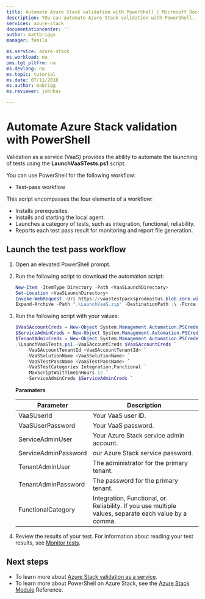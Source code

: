 ```yaml
---
title: Automate Azure Stack validation with PowerShell | Microsoft Docs
description: YOu can automate Azure Stack validation with PowerShell.
services: azure-stack
documentationcenter: ''
author: mattbriggs
manager: femila

ms.service: azure-stack
ms.workload: na
pms.tgt_pltfrm: na
ms.devlang: na
ms.topic: tutorial
ms.date: 07/11/2018
ms.author: mabrigg
ms.reviewer: johnhas

---
```


# Automate Azure Stack validation with PowerShell 

Validation as a service (VaaS) provides the ability to automate the launching of tests using the **LaunchVaaSTests.ps1** script.

You can use PowerShell for the following workflow:

- Test-pass workflow

This script encompasses the four elements of a workflow:

- Installs prerequisites.
- Installs and starting the local agent.
- Launches a category of tests, such as integration, functional, reliability.
- Reports each test pass result for monitoring and report file generation.

## Launch the test pass workflow

1. Open an elevated PowerShell prompt.

2. Run the following script to download the automation script:

    ````PowerShell  
    New-Item -ItemType Directory -Path <VaaSLaunchDirectory>
    Set-Location <VaaSLaunchDirectory>
    Invoke-WebRequest -Uri https://vaastestpacksprodeastus.blob.core.windows.net/packages/Microsoft.VaaS.Scripts.3.0.0.nupkg -OutFile "LaunchVaaS.zip"
    Expand-Archive -Path ".\LaunchVaaS.zip" -DestinationPath .\ -Force
    ````

3. Run the following script with your values:

    ````PowerShell  
    $VaaSAccountCreds = New-Object System.Management.Automation.PSCredential "<VaaSUserId>", (ConvertTo-SecureString "<VaaSUserPassword>"  -AsPlainText -Force)
    $ServiceAdminCreds = New-Object System.Management.Automation.PSCredential "<ServiceAdminUser>", (ConvertTo-SecureString "<ServiceAdminPassword>" -AsPlainText -Force)
    $TenantAdminCreds = New-Object System.Management.Automation.PSCredential "<TenantAdminUser>", (ConvertTo-SecureString "<TenantAdminPassword>" -AsPlainText -Force)
    .\LaunchVaaSTests.ps1 -VaaSAccountCreds $VaaSAccountCreds `
        -VaaSAccountTenantId <VaaSAccountTenantId> `
        -VaaSSolutionName <VaaSSolutionName> `
        -VaaSTestPassName <VaaSTestPassName> `
        -VaaSTestCategories Integration,Functional `
        -MaxScriptWaitTimeInHours 12 `
        -ServiceAdminCreds $ServiceAdminCreds `
    ````

    **Paramaters**

    | Parameter | Description | 
    | --- | --- |
    | VaaSUserld | Your VaaS user ID. | 
    | VaaSUserPassword | Your VaaS password. |
    | ServiceAdminUser | Your Azure Stack service admin account.  |
    | ServiceAdminPassword | our Azure Stack service password.  |
    | TenantAdminUser | The administrator for the primary tenant.  |
    | TenantAdminPassword | The password for the primary tenant.  |
    | FunctionalCategory| Integration, Functional, or. Reliability. If you use multiple values, separate each value by a comma.  |

4. Review the results of your test. For information about reading your test results, see [Monitor tests](azure-stack-vaas-monitor-test.md).

## Next steps

 - To learn more about [Azure Stack validation as a service](https://docs.microsoft.com/azure/azure-stack/partner).
 - To learn more about PowerShell on Azure Stack, see the [Azure Stack Module](https://docs.microsoft.com/powershell/azure/azure-stack/overview?view=azurestackps-1.3.0) Reference.